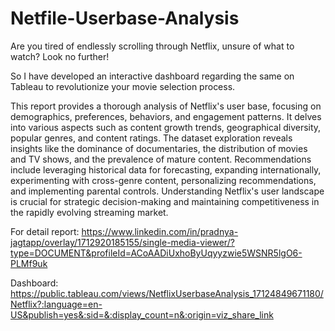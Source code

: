 # Netfile-Userbase-Analysis
Are you tired of endlessly scrolling through Netflix, unsure of what to watch? Look no further!  


So I have developed an interactive dashboard regarding the same on Tableau to revolutionize your movie selection process.


This report provides a thorough analysis of Netflix's user base, focusing on demographics, preferences, behaviors, and engagement patterns. It delves into various aspects such as content growth trends, geographical diversity, popular genres, and content ratings. The dataset exploration reveals insights like the dominance of documentaries, the distribution of movies and TV shows, and the prevalence of mature content. Recommendations include leveraging historical data for forecasting, expanding internationally, experimenting with cross-genre content, personalizing recommendations, and implementing parental controls. Understanding Netflix's user landscape is crucial for strategic decision-making and maintaining competitiveness in the rapidly evolving streaming market.

For detail report: https://www.linkedin.com/in/pradnya-jagtapp/overlay/1712920185155/single-media-viewer/?type=DOCUMENT&profileId=ACoAADiUxhoByUqyyzwie5WSNR5lgO6-PLMf9uk

Dashboard: https://public.tableau.com/views/NetflixUserbaseAnalysis_17124849671180/Netflix?:language=en-US&publish=yes&:sid=&:display_count=n&:origin=viz_share_link
